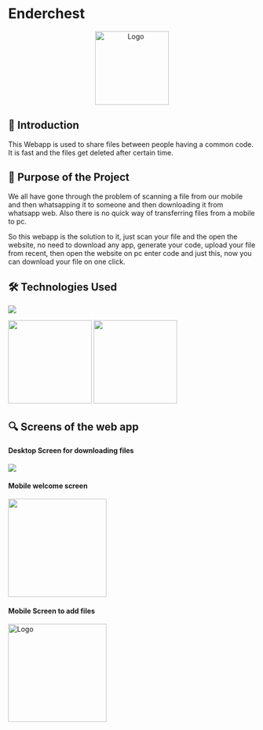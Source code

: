 ﻿# Enderchest
 
 <p align="center">
  <a href="https://ender-chest.netlify.app">
    <img src="https://drive.google.com/uc?export=view&id=1Z01xt2HBt6gPtZjBNjt9ZAflze91vvf8" alt="Logo" width="150" height="150">
  </a>
 
 ## 📌 Introduction

This Webapp is used to share files between people having a common code. It is fast and the files get deleted after certain time.

## 🎯 Purpose of the Project

We all have gone through the problem of scanning a file from our mobile and then whatsapping it to someone and then downloading it from whatsapp web. Also there is no quick
 way of transferring files from a mobile to pc. 
 
So this webapp is the solution to it, just scan your file and the open the website, no need to download any app, generate your code, upload your file from recent,
 then open the website on pc enter code and just this, now you can download your file on one click.
 
 ## 🛠️ Technologies Used

![](https://forthebadge.com/images/badges/uses-html.svg)

[<img target="_blank" src="https://flutter.dev/assets/flutter-lockup-1caf6476beed76adec3c477586da54de6b552b2f42108ec5bc68dc63bae2df75.png" width=170>](https://flask.palletsprojects.com/en/1.1.x/) [<img target="_blank" src="https://www.gstatic.com/devrel-devsite/prod/v5f61782021051fb502364887a46a1c5ce2cd6f3d29a3549e907afe67612e9bba/firebase/images/lockup.png" width=170>](https://gunicorn.org)
 
 
 ## 🔍 Screens of the web app
 
 #### Desktop Screen for downloading files
  <a>
    <img src="https://drive.google.com/uc?export=view&id=1G_TFnWpeh-01fZr8esmpEwExYCXLlLox"  >
  </a>
 
 
 #### Mobile welcome screen
  <a>
    <img src="https://drive.google.com/uc?export=view&id=1TGgPOKs-IFRyQI2hoZrMSNasehFBoQ3k" width = "200"
  </a>
 
 
 
  #### Mobile Screen to add files
  
  <a>
    <img src="https://drive.google.com/uc?export=view&id=1-I8bexTVklAho3IXrbAWETw6yzUG_OXD" alt="Logo" width="200" >
  </a>
 
 
 
 
 
 
 
